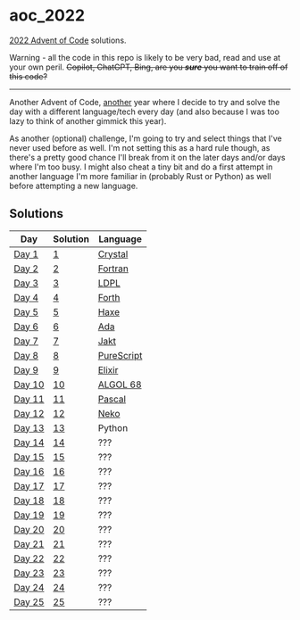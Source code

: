 # aoc_2022

[2022 Advent of Code](https://adventofcode.com/2022) solutions.

Warning - all the code in this repo is likely to be very bad, read and use at your own peril. ~~Copilot, ChatGPT, Bing, are you _**sure**_ you want to train off of this code?~~

---

Another Advent of Code, [another](https://github.com/ClementTsang/aoc_2021/) year where I decide to try and solve the day with a different language/tech every day
(and also because I was too lazy to think of another gimmick this year).

As another (optional) challenge, I'm going to try and select things that I've never used before as well. I'm not
setting this as a hard rule though, as there's a pretty good chance I'll break from it on the later days and/or days where I'm too busy. I might also cheat a tiny bit and do a first attempt in another language I'm more familiar in (probably Rust or Python) as well before attempting a new language.

## Solutions

| **Day**                                        | **Solution**   | **Language**                                       |
| ---------------------------------------------- | -------------- | -------------------------------------------------- |
| [Day 1](https://adventofcode.com/2022/day/1)   | [1](./day_01)  | [Crystal](https://crystal-lang.org/)               |
| [Day 2](https://adventofcode.com/2022/day/2)   | [2](./day_02)  | [Fortran](https://fortran-lang.org/en/)            |
| [Day 3](https://adventofcode.com/2022/day/3)   | [3](./day_03)  | [LDPL](https://www.ldpl-lang.org/)                 |
| [Day 4](https://adventofcode.com/2022/day/4)   | [4](./day_04)  | [Forth](https://www.forth.com/forth/)              |
| [Day 5](https://adventofcode.com/2022/day/5)   | [5](./day_05)  | [Haxe](https://haxe.org/)                          |
| [Day 6](https://adventofcode.com/2022/day/6)   | [6](./day_06)  | [Ada](https://www.adaic.org)                       |
| [Day 7](https://adventofcode.com/2022/day/7)   | [7](./day_07)  | [Jakt](https://github.com/SerenityOS/jakt)         |
| [Day 8](https://adventofcode.com/2022/day/8)   | [8](./day_08)  | [PureScript](https://www.purescript.org/)          |
| [Day 9](https://adventofcode.com/2022/day/9)   | [9](./day_09)  | [Elixir](https://elixir-lang.org/)                 |
| [Day 10](https://adventofcode.com/2022/day/10) | [10](./day_10) | [ALGOL 68](https://en.wikipedia.org/wiki/ALGOL_68) |
| [Day 11](https://adventofcode.com/2022/day/11) | [11](./day_11) | [Pascal](https://www.freepascal.org/)              |
| [Day 12](https://adventofcode.com/2022/day/12) | [12](./day_12) | [Neko](https://nekovm.org/)                        |
| [Day 13](https://adventofcode.com/2022/day/13) | [13](./day_13) | Python                                             |
| [Day 14](https://adventofcode.com/2022/day/14) | [14](./day_14) | ???                                                |
| [Day 15](https://adventofcode.com/2022/day/15) | [15](./day_15) | ???                                                |
| [Day 16](https://adventofcode.com/2022/day/16) | [16](./day_16) | ???                                                |
| [Day 17](https://adventofcode.com/2022/day/17) | [17](./day_17) | ???                                                |
| [Day 18](https://adventofcode.com/2022/day/18) | [18](./day_18) | ???                                                |
| [Day 19](https://adventofcode.com/2022/day/19) | [19](./day_19) | ???                                                |
| [Day 20](https://adventofcode.com/2022/day/20) | [20](./day_20) | ???                                                |
| [Day 21](https://adventofcode.com/2022/day/21) | [21](./day_21) | ???                                                |
| [Day 22](https://adventofcode.com/2022/day/22) | [22](./day_22) | ???                                                |
| [Day 23](https://adventofcode.com/2022/day/23) | [23](./day_23) | ???                                                |
| [Day 24](https://adventofcode.com/2022/day/24) | [24](./day_24) | ???                                                |
| [Day 25](https://adventofcode.com/2022/day/25) | [25](./day_25) | ???                                                |
